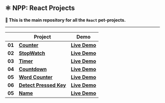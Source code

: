 ## ⚛️ NPP: React Projects

**👋 This is the main repository for all the `React` pet-projects.**

----

|        | **Project**                                                                                                                | **Demo**                                                                                              |
|--------|----------------------------------------------------------------------------------------------------------------------------|-------------------------------------------------------------------------------------------------------|
| **01** | [**Counter**](https://github.com/nagoev-alim/npp-react-projects/tree/master/projects/01-counter/src)                       | [**Live Demo**](https://npp-react-projects.vercel.app/projects/01-counter/dist/index.html)            |
| **02** | [**StopWatch**](https://github.com/nagoev-alim/npp-react-projects/tree/master/projects/02-stopwatch/src)                   | [**Live Demo**](https://npp-react-projects.vercel.app/projects/02-stopwatch/dist/index.html)          |
| **03** | [**Timer**](https://github.com/nagoev-alim/npp-react-projects/tree/master/projects/03-timer/src)                           | [**Live Demo**](https://npp-react-projects.vercel.app/projects/03-timer/dist/index.html)              |
| **04** | [**Countdown**](https://github.com/nagoev-alim/npp-react-projects/tree/master/projects/04-countdown/src)                   | [**Live Demo**](https://npp-react-projects.vercel.app/projects/04-countdown/dist/index.html)          |
| **05** | [**Word Counter**](https://github.com/nagoev-alim/npp-react-projects/tree/master/projects/05-word-counter/src)             | [**Live Demo**](https://npp-react-projects.vercel.app/projects/05-word-counter/dist/index.html)       |
| **06** | [**Detect Pressed Key**](https://github.com/nagoev-alim/npp-react-projects/tree/master/projects/06-detect-pressed-key/src) | [**Live Demo**](https://npp-react-projects.vercel.app/projects/06-detect-pressed-key/dist/index.html) |
| **05** | [**Name**](https://github.com/nagoev-alim/npp-react-projects/tree/master/projects/)                                        | [**Live Demo**](https://npp-react-projects.vercel.app/projects/name/dist/index.html)                  |
